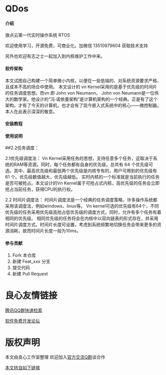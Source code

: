 # QDos

#### 介绍
旗点云第一代实时操作系统 RTOS 

欢迎使用学习，开源免费，可商业化。加微信 13510979604 获取技术支持

另外也欢迎有志之士一起加入到内核维护工作中来。

#### 软件架构

本文试图自己构建一个简单微小内核，以便在一些低端的、对系统资源要求严格、且成本不高的场合中使用。
本文设计的 vn Kernel采用的是基于优先级的时间片的任务调度思想。而vn 即 John von Neumann。
John von Neumann是一位伟大的数学家。他设计的“冯·诺依曼架构”是计算机架构的一个经典。正是有了这个架构，才有了今天的计算机，也才会有了现今嵌入式系统中的核心——微控制器。
本人在此表示深深的敬意。

#### 安装教程



#### 使用说明

##2.2任务调度：

2.1优先级调度法：
	Vn Kernel采用任务的思想，支持任意多个任务，这取决于系统的RAM等资源。同时，每个任务都有自身的优先级，总共有 64 个优先级可选。其中、最高优先级和最低两个优先级是内核专有的，用户可用到的优先级有 61 个。优先级数值越大，优先级越低。
	实时内核的一个标准就是当前执行的任务是否可被抢占。本文设计的Vn Kernel属于可抢占式内核，高优先级的任务会立即抢占当前任务，获得CPU的执行权。 
	
2.2 时间片调度法：
	时间片调度法是一个经典的任务调度策略，许多操作系统都采用该调度法，例如windows、linux等。
Vn kernel可选的优先级有64个，不同优先级的任务采用优先级高抢占低优先级的调度方式，同时，允许有多个任务有着相同的优先级。
相同优先级的任务将会在内核中以双向链表的形式存在，并采用时间片调度方式。时间片长度可设置，考虑到系统频繁地切换任务会带来更多的资源消耗，故而时间片长度一般为10ms。

#### 参与贡献

1.  Fork 本仓库
2.  新建 Feat_xxx 分支
3.  提交代码
4.  新建 Pull Request





 # 良心友情链接

[腾讯QQ群快速检索](http://u.720life.cn/s/8cf73f7c)

[软件免费开发论坛](http://u.720life.cn/s/bbb01dc0)

# 版权声明 

本文由良心工作室整理 欢迎加入[官方交流Q群](https://u.720life.cn/s/f2316816)谈合作

[本文转自如下链接](http://u.720life.cn/g/2e71d0f0a5c601172267ba20d3a43c6e6fd0e011da8b34fa466cc9e9fcb529942cf2ff50a5e0cc7c6b5e81e9b46ba3c34aba2c8c867600a110b1c980224a71f9)